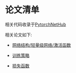 # 论文清单

相关代码收录于[PytorchNetHub](https://github.com/bobo0810/PytorchNetHub)

相关论文如下:

- [网络结构/轻量级网络/激活函数](NetworkStructure.md)

- [训练策略](TrainStrategy.md)

- [损失函数](LossFunction.md)
